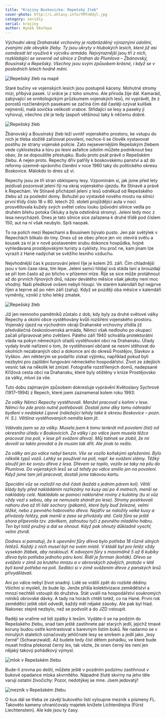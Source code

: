 ```yaml
---
title: "Krajiny Boskovicka: Repešský žleb"
cover-photo: http://i.ohlasy.info/YMfnOUyl.jpg
category: seriály
serial: krajiny
author: Hynek Skořepa
---
```


*Východní okraj Drahanské vrchoviny je rozbrázděný výraznými údolími, zvanými zde obvykle žleby. Ty jsou ukryty v hlubokých lesích, které již asi osmdesát let využívá k výcviku armáda. Nejvýraznější jsou tři z nich, rozkládající se severně od silnice z Drahan do Plumlova – Žbánovský, Bousínský a Repešský. Všechny jsou svým způsobem krásné, i když se v posledních letech hodně mění.*

<img src="http://i.ohlasy.info/yqtyWA6.png" alt="Repešský žleb na mapě" class="img-responsive img-popup" data-author="Mapy.cz">

Staré bučiny ve vojenských lesích jsou postupně káceny. Mohutné stromy mizí, přibývá pasek. U srdce je z toho smutno. Ale příroda žije dál. Kamarád, zabývající se ornitologickým průzkumem vojenských lesů, mi vyprávěl, že z porostů rozčleněných pasekami se začíná čím dál častěji ozývat kulíšek nejmenší, malá sovička velikosti vrabce. Střídající se lesy a paseky jí vyhovují, všechno zlé je tedy (aspoň většinou) taky k něčemu dobré.

<img src="http://i.ohlasy.info/YMfnOUy.jpg" alt="Repešský žleb" class="img-responsive img-popup" data-author="Hynek Skořepa">

Žbánovský a Bousínský žleb leží uvnitř vojenského prostoru, ke vstupu do nich je třeba složitě zařizovat povolení, nechce-li se člověk vystavovat postihu ze strany vojenské policie. Zato nejsevernějším Repešským žlebem vede cyklostezka a túru po lesní asfaltce údolím můžete podniknout bez obav, že se dopouštíte přestupku. Budu proto psát právě o Repešském žlebu. A nejen proto. Repechy dřív patřily k boskovskému panství a až do reformy územně-správního členění v roce 1960 taky do politického okresu Boskovice. Málokdo to dnes už ví.

Repechy jsou ze tří stran obklopeny lesy. Vzpomínám si, jak jsme před lety jezdívali pozorovat jelení říji na okraj vojenského újezdu. Ke Stínavě a právě k Repechám. Ve Stínavě přicházeli jeleni z lesů odněkud od Repešského žlebu až za poslední domy. Bohužel po výstavbě nového mostu na silnici první třídy číslo 18 v 80. letech 20. století projíždějící auta v noci prosvětlovala kužely svých světel celou louku (původní silnice vedla po druhém břehu potoka Okluky a byla odstíněná stromy). Jeleni tedy moc z lesa nevycházeli. Dnes je tato silnice sice zařazena k druhé třídě pod číslem 150, aut na ní však neubylo. Spíš naopak.

To na polích mezi Repechami a Bousínem bývalo pusto. Jen pár světýlek v Repechách blikalo do tmy. Dnes už se obec přece jen víc otevírá světu a kousek za ní je v nově postaveném srubu dokonce hospůdka, hojně vyhledávaná prostějovskými turisty a cyklisty. Inu proč ne, kam jinam lze vyrazit z Hané nadýchat se svěžího lesního vzduchu.

Nejvhodnější čas k pozorování jelení říje je kolem 20. září. Čím chladnější jsou v tom čase rána, tím lépe. Jelení samci hlídají svá stáda laní a brouzdají se při tom často až po břicho v přízemní mlze. Říje se sice může protáhnout až do prvních říjnových dnů, název devátého měsíce však jakoby není moc vhodný. Naši předkové ovšem nebyli hloupí. Ve starém kalendáři byl nejprve říjen a teprve až po něm září (zařuj). Když se později oba měsíce v kalendáři vyměnily, vznikl z toho lehký zmatek.

<img src="http://i.ohlasy.info/OQ7rwhg.jpg" alt="Repešský žleb" class="img-responsive img-popup" data-author="Hynek Skořepa">


Již jen nemnoho pamětníků zůstalo z dob, kdy byly za druhé světové války Repechy a okolní obce vystěhovány kvůli rozšíření vojenského prostoru. Vojenský újezd na východním okraji Drahanské vrchoviny zřídila již předválečná československá armáda, Němci však nedlouho po okupaci začali připravovat jeho zvětšení. Pátého září 1940 schválila protektorátní vláda na pokyn německých úřadů vystěhování obcí na Drahansku. Úřady vydaly kruté nařízení o tom, že vystěhovaní občané se nesmí stěhovat do okolních nezabraných obcí a dokonce ani do okresů Prostějov, Slavkov a Vyškov. Jen některým se podařilo získat výjimku, například pokud byli nezbytní pro zajištění fungování německého hospodářství. Život ze zdejších vesnic tak na několik let zmizel. Fotografie rozstřílených domů, nadepsané Křížová cesta obcí na Drahansku, které byly otištěny v knize Prostějovsko za války, mluví za vše.

Tuto dobu zajímavým způsobem dokresluje vyprávění Květoslavy Sychrové (1917–1994) z Repech, které jsem zaznamenal kolem roku 1993:

*Za války Němci Repechy vystěhovali. Manžel pracoval s koňmi v lese. Němci ho zde proto nutně potřebovali. Dostali jsme díky tomu náhradní bydlení v nedaleké Lipové (náležející tehdy také k okresu Boskovice – pozn. H. S.). Většina vystěhovaných neměla kam jít.*

*Vdávala jsem se za války. Musela jsem k tomu tenkrát mít povolení (list) od okresního úřadu v Boskovicích. Za války i po válce jsem musela těžce pracovat (na poli, v lese při svážení dřeva). Můj tatínek se zlobil, že mi dovolil se takto provdat a že musím tak dřít. Ale jinak to nešlo.*

*Za války ani po válce nebyl benzin. Vše se vozilo koňskými spřeženími. Bylo několik typů vozů. Lehký se používal na poli, např. ke svážení slámy. Těžký sloužil jen ke svozu dřeva z lesa. Dřevem se topilo, vozilo se taky na pilu do Plumlova. Do vojenských lesů se už tehdy po válce smělo jen na povolení. Když jsme tam jeli pracovat, dostali jsme takovou kartu.*

*Speciální vůz se rozložil na dvě části (každá s jedním párem kol). Větší klády byly před nakládáním rozřezány na kusy asi po 4 metrech, menší se nakládaly celé. Nakládalo se pomocí nakloněné roviny z kulatiny (tu si vůz vždy vezl s sebou, aby se nemusela shánět po lese). Stromy postrkovali nahoru dva až tři lidé sochory (pákami), které byly buď železné, velmi těžké, nebo z pevného habrového dřeva. Nejdřív se naložily velké kusy a přivázaly řetězy, pak menší a zase se přivázaly atd. Celá fůra se ještě shora připevnila tzv. závitkem, zahnutou tyčí z pevného mladého habru. Ten byl totiž pružný a dal se ohnout. Když pak ohnutý důkladně vyschl, velmi ztvrdl.*

*Dodnes si pamatuji, že k upevnění fůry dřeva bylo potřeba 18 různě silných řetězů. Každý z nich musel být na svém místě. V kládě byl pro řetěz vždy vysekán žlábek, aby nesklouzl. K odvezení fůry s maximálně 5 až 6 kubíky dřeva bylo potřeba jednoho páru koní. Řídil je forman (koňák). Dřevo se sváželo v zimě za krutého mrazu a v obrovských závějích, protože v létě byli koně potřeba na poli. Sedláci si v zimě svážením dřeva z panských lesů přivydělávali.*

Ani po válce nebyl život snadný. Lidé se vrátili zpět do rozbité dědiny. Všichni si mysleli, že bude líp. Jenže přišla kolektivizace zemědělství a mnozí nechtěli vstoupit do družstva. Stát uvalil na hospodářství soukromých rolníků obrovské dávky. A tady na horách chtěli totéž, co na Hané. První rok zemědělci ještě obilí odvedli, každý měl nějaké zásoby. Ale pak byl hlad. Nakonec stejně nezbylo, než se podvolit a do JZD vstoupit.

Raději se vraťme od lidí zpátky k lesům. Vydáte-li se na podzim do Repešského žlebu, snad tam ještě zastihnete pár starých jedlí, jejichž tmavé koruny budou ostře kontrastovat s barevným listím buků. Ne nadarmo se v minulých staletích označovaly jehličnaté lesy se smrkem a jedlí jako „lesy černé“ (Schwarzwald). Až budete tedy číst dětem pohádku, ve které bude muset hrdina překonat černý les, tak vězte, že onen černý les není jen nějaký takový pohádkový výmysl.

<img src="http://i.ohlasy.info/uB03uel.jpg" alt="mlok v Repešském žlebu" class="img-responsive img-popup" data-author="Hynek Skořepa">

Bude-li zrovna po dešti, můžete ještě v pozdním podzimu zastihnout v bukové opadance mloka skvrnitého. Nápadné žluté skvrny na jeho těle varují ostatní živočichy: Pozor, nedotýkej se mne. Jsem jedovatý!

<img src="http://i.ohlasy.info/Hby49Ua.jpg" alt="mezník v Repešském žlebu" class="img-responsive img-popup" data-author="Hynek Skořepa">

O kus dál se třeba ze závějí bukového listí vyloupne mezník s písmeny FL. Takovéto kameny ohraničovaly majetek knížete Lichtenštejna (Fürst Liechtenstein). Ale kde jsou ty časy.